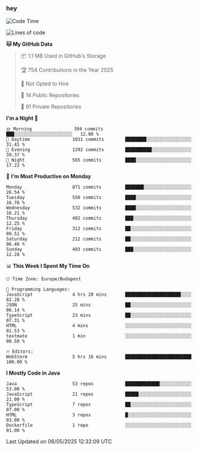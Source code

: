 ### hey

<!--START_SECTION:waka-->
![Code Time](http://img.shields.io/badge/Code%20Time-1%2C195%20hrs%209%20mins-blue)

![Lines of code](https://img.shields.io/badge/From%20Hello%20World%20I%27ve%20Written-3.4%20million%20lines%20of%20code-blue)

**🐱 My GitHub Data** 

> 📦 1.1 MB Used in GitHub's Storage 
 > 
> 🏆 754 Contributions in the Year 2025
 > 
> 🚫 Not Opted to Hire
 > 
> 📜 14 Public Repositories 
 > 
> 🔑 91 Private Repositories 
 > 
**I'm a Night 🦉** 

```text
🌞 Morning                394 commits         ███░░░░░░░░░░░░░░░░░░░░░░   12.00 % 
🌆 Daytime                1031 commits        ████████░░░░░░░░░░░░░░░░░   31.41 % 
🌃 Evening                1292 commits        ██████████░░░░░░░░░░░░░░░   39.37 % 
🌙 Night                  565 commits         ████░░░░░░░░░░░░░░░░░░░░░   17.22 % 
```
📅 **I'm Most Productive on Monday** 

```text
Monday                   871 commits         ███████░░░░░░░░░░░░░░░░░░   26.54 % 
Tuesday                  550 commits         ████░░░░░░░░░░░░░░░░░░░░░   16.76 % 
Wednesday                532 commits         ████░░░░░░░░░░░░░░░░░░░░░   16.21 % 
Thursday                 402 commits         ███░░░░░░░░░░░░░░░░░░░░░░   12.25 % 
Friday                   312 commits         ██░░░░░░░░░░░░░░░░░░░░░░░   09.51 % 
Saturday                 212 commits         ██░░░░░░░░░░░░░░░░░░░░░░░   06.46 % 
Sunday                   403 commits         ███░░░░░░░░░░░░░░░░░░░░░░   12.28 % 
```


📊 **This Week I Spent My Time On** 

```text
🕑︎ Time Zone: Europe/Budapest

💬 Programming Languages: 
JavaScript               4 hrs 20 mins       █████████████████████░░░░   82.28 % 
JSON                     25 mins             ██░░░░░░░░░░░░░░░░░░░░░░░   08.14 % 
TypeScript               23 mins             ██░░░░░░░░░░░░░░░░░░░░░░░   07.31 % 
HTML                     4 mins              ░░░░░░░░░░░░░░░░░░░░░░░░░   01.53 % 
textmate                 1 min               ░░░░░░░░░░░░░░░░░░░░░░░░░   00.50 % 

🔥 Editors: 
WebStorm                 5 hrs 16 mins       █████████████████████████   100.00 % 
```

**I Mostly Code in Java** 

```text
Java                     53 repos            █████████████░░░░░░░░░░░░   53.00 % 
JavaScript               21 repos            █████░░░░░░░░░░░░░░░░░░░░   21.00 % 
TypeScript               7 repos             ██░░░░░░░░░░░░░░░░░░░░░░░   07.00 % 
HTML                     3 repos             █░░░░░░░░░░░░░░░░░░░░░░░░   03.00 % 
Dockerfile               1 repo              ░░░░░░░░░░░░░░░░░░░░░░░░░   01.00 % 
```




 Last Updated on 06/05/2025 12:32:09 UTC
<!--END_SECTION:waka-->
